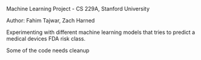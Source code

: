 Machine Learning Project - CS 229A, Stanford University

Author: Fahim Tajwar, Zach Harned

Experimenting with different machine learning models that tries to predict a medical devices FDA risk class.

Some of the code needs cleanup

